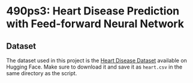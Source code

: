 # 490ps3: Heart Disease Prediction with Feed-forward Neural Network



## Dataset

The dataset used in this project is the [Heart Disease Dataset]([https://huggingface.co/datasets/](https://huggingface.co/datasets/muhrafli/heart-diseases)) available on Hugging Face. Make sure to download it and save it as `heart.csv` in the same directory as the script.


